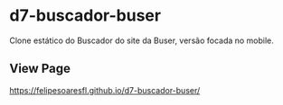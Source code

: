 # d7-buscador-buser

Clone estático do Buscador do site da Buser, versão focada no mobile.

## View Page

https://felipesoaresfl.github.io/d7-buscador-buser/
